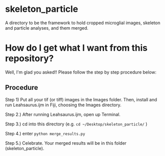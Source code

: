 # skeleton_particle
A directory to be the framework to hold cropped microglial images, skeleton and particle analyses, and them merged.

# How do I get what I want from this repository? #

Well, I'm glad you asked!! Please follow the step by step procedure below:

## Procedure
Step 1) Put all your tif (or tiff) images in the Images folder. Then, install and run Leahsaurus.ijm in Fiji, choosing the Images directory.

Step 2.) After running Leahsaurus.ijm, open up Terminal.

Step 3.) cd into this directory (e.g. `cd ~/Desktop/skeleton_particle/` <RETURN>)

Step 4.) enter `python merge_results.py` <RETURN>

Step 5.) Celebrate. Your merged results will be in this folder (skeleton_particle).